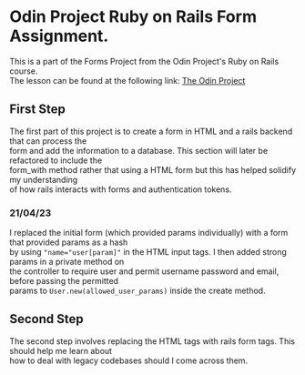 # Odin Project Ruby on Rails Form Assignment.

This is a part of the Forms Project from the Odin Project's Ruby on Rails course.  
The lesson can be found at the following link: [The Odin Project](https://www.theodinproject.com/lessons/ruby-on-rails-forms)

## First Step

The first part of this project is to create a form in HTML and a rails backend that can process the  
form and add the information to a database. This section will later be refactored to include the  
form_with method rather that using a HTML form but this has helped solidify my understanding  
of how rails interacts with forms and authentication tokens.

### 21/04/23

I replaced the initial form (which provided params individually) with a form that provided params as a hash  
by using `"name="user[param]"` in the HTML input tags. I then added strong params in a private method on  
the controller to require user and permit username password and email, before passing the permitted  
params to `User.new(allowed_user_params)` inside the create method.

## Second Step

The second step involves replacing the HTML tags with rails form tags. This should help me learn about  
how to deal with legacy codebases should I come across them.
